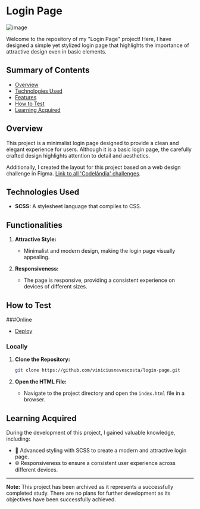 # Login Page

![image](https://github.com/viniciusnevescosta/login-page/assets/66970818/9e62536c-edbe-478b-88dc-a94a6e323139)

Welcome to the repository of my "Login Page" project! Here, I have designed a simple yet stylized login page that highlights the importance of attractive design even in basic elements.

## Summary of Contents

- [Overview](#overview)
- [Technologies Used](#technologies-used)
- [Features](#features)
- [How to Test](#how-to-test)
- [Learning Acquired](#learning-acquired)

## Overview

This project is a minimalist login page designed to provide a clean and elegant experience for users. Although it is a basic login page, the carefully crafted design highlights attention to detail and aesthetics.

Additionally, I created the layout for this project based on a web design challenge in Figma. [Link to all 'Codelândia' challenges](https://www.figma.com/file/Yb9IBH56g7T1hdIyZ3BMNO/Desafios---Codel%C3%A2ndia?type=design&node-id=624-2&mode=design&t=Trxmon2KQNwAqiIN-0 ).

## Technologies Used

- **SCSS:** A stylesheet language that compiles to CSS.

## Functionalities

1. **Attractive Style:**
    - Minimalist and modern design, making the login page visually appealing.

2. **Responsiveness:**
    - The page is responsive, providing a consistent experience on devices of different sizes.

## How to Test

###Online

- [Deploy](https://desafio4-login.vercel.app)

### Locally

1. **Clone the Repository:**
    ```bash
    git clone https://github.com/viniciusnevescosta/login-page.git
    ```

2. **Open the HTML File:**
    - Navigate to the project directory and open the `index.html` file in a browser.

## Learning Acquired

During the development of this project, I gained valuable knowledge, including:

- 🎨 Advanced styling with SCSS to create a modern and attractive login page.
- 🌐 Responsiveness to ensure a consistent user experience across different devices.

---

**Note:** This project has been archived as it represents a successfully completed study. There are no plans for further development as its objectives have been successfully achieved.
